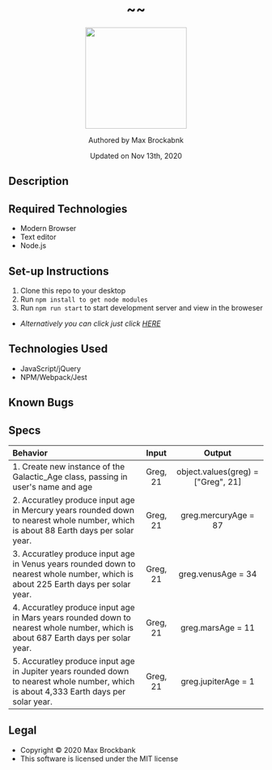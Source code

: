 <h1 align="center">~<!-- Add Project Title Here -->~</h1>
<div align="center">
<img src="https://github.com/MaxBrockbank.png" width="200px" height="auto" >
</div>
<p align="center">Authored by Max Brockabnk</p>
<p align="center">Updated on Nov 13th, 2020</p>

## Description

## Required Technologies
* Modern Browser
* Text editor
* Node.js


## Set-up Instructions
1. Clone this repo to your desktop
2. Run ``npm install to get node modules``
3. Run ``npm run start`` to start development server and view in the broweser
* _Alternatively you can click just click [HERE]()_

## Technologies Used
* JavaScript/jQuery
* NPM/Webpack/Jest

## Known Bugs

## Specs

| Behavior  | Input | Output  |
| :--- | :---: |  :---:  |
|1. Create new instance of the Galactic_Age class, passing in user's name and age | Greg, 21 | object.values(greg) = ["Greg", 21]|
|2. Accuratley produce input age in Mercury years rounded down to nearest whole number, which is about 88 Earth days per solar year.| Greg, 21 | greg.mercuryAge = 87|
|3. Accuratley produce input age in Venus years rounded down to nearest whole number, which is about 225 Earth days per solar year.| Greg, 21 | greg.venusAge = 34|
|4. Accuratley produce input age in Mars years rounded down to nearest whole number, which is about 687 Earth days per solar year.| Greg, 21 | greg.marsAge = 11|
|5. Accuratley produce input age in Jupiter years rounded down to nearest whole number, which is about 4,333 Earth days per solar year.| Greg, 21 | greg.jupiterAge = 1|
## Legal
* Copyright © 2020 Max Brockbank
* This software is licensed under the MIT license